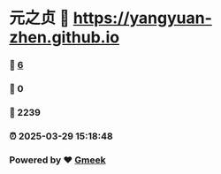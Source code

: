 # 元之贞 :link: https://yangyuan-zhen.github.io 
### :page_facing_up: [6](https://yangyuan-zhen.github.io/tag.html) 
### :speech_balloon: 0 
### :hibiscus: 2239 
### :alarm_clock: 2025-03-29 15:18:48 
### Powered by :heart: [Gmeek](https://github.com/Meekdai/Gmeek)
